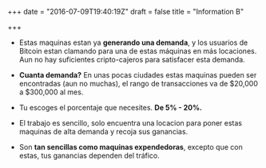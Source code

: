 +++
date = "2016-07-09T19:40:19Z"
draft = false
title = "Information B"

+++

- Estas maquinas estan ya **generando una demanda**, y los usuarios de Bitcoin estan clamando para una de estas máquinas en más locaciones. Aun no hay suficientes cripto-cajeros para satisfacer esta demanda. 

- **Cuanta demanda?** En unas pocas ciudades estas maquinas pueden ser encontradas (aun no muchas), el rango de transacciones va de $20,000 a $300,000 al mes. 

- Tu escoges el porcentaje que necesites. **De 5% - 20%.**

- El trabajo es sencillo, solo encuentra una locacion para poner estas maquinas de alta demanda y recoja sus ganancias.

- Son **tan sencillas como maquinas expendedoras**, excepto que con estas, tus ganancias dependen del tráfico.
